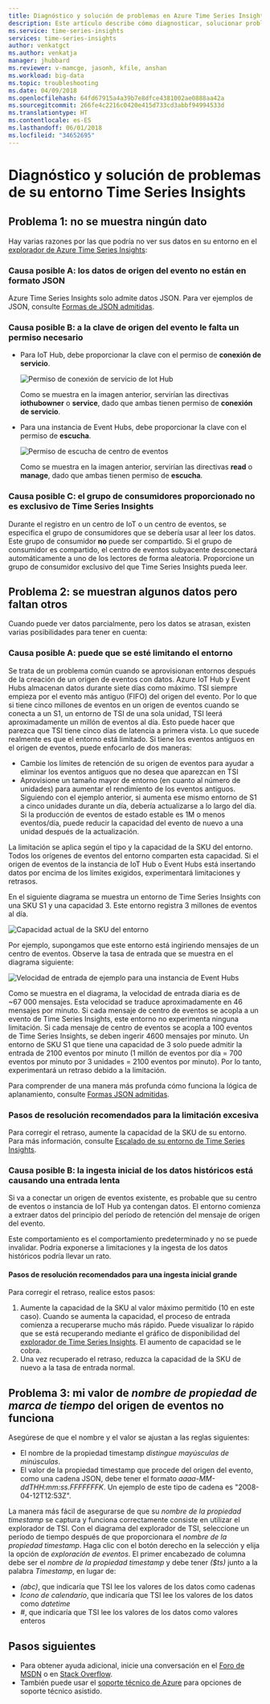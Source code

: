```yaml
---
title: Diagnóstico y solución de problemas en Azure Time Series Insights | Microsoft Docs
description: Este artículo describe cómo diagnosticar, solucionar problemas y resolver dificultades comunes que puede surgir en el entorno de Azure Time Series Insights.
ms.service: time-series-insights
services: time-series-insights
author: venkatgct
ms.author: venkatja
manager: jhubbard
ms.reviewer: v-mamcge, jasonh, kfile, anshan
ms.workload: big-data
ms.topic: troubleshooting
ms.date: 04/09/2018
ms.openlocfilehash: 64fd67915a4a39b7e8dfce4381002ae0888aa42a
ms.sourcegitcommit: 266fe4c2216c0420e415d733cd3abbf94994533d
ms.translationtype: HT
ms.contentlocale: es-ES
ms.lasthandoff: 06/01/2018
ms.locfileid: "34652695"
---
```

# <a name="diagnose-and-solve-problems-in-your-time-series-insights-environment"></a>Diagnóstico y solución de problemas de su entorno Time Series Insights

## <a name="problem-1-no-data-is-shown"></a>Problema 1: no se muestra ningún dato
Hay varias razones por las que podría no ver sus datos en su entorno en el [explorador de Azure Time Series Insights](https://insights.timeseries.azure.com):

### <a name="possible-cause-a-event-source-data-is-not-in-json-format"></a>Causa posible A: los datos de origen del evento no están en formato JSON
Azure Time Series Insights solo admite datos JSON. Para ver ejemplos de JSON, consulte [Formas de JSON admitidas](time-series-insights-send-events.md#supported-json-shapes).

### <a name="possible-cause-b-event-source-key-is-missing-a-required-permission"></a>Causa posible B: a la clave de origen del evento le falta un permiso necesario
* Para IoT Hub, debe proporcionar la clave con el permiso de **conexión de servicio**.

   ![Permiso de conexión de servicio de Iot Hub](media/diagnose-and-solve-problems/iothub-serviceconnect-permissions.png)

   Como se muestra en la imagen anterior, servirían las directivas **iothubowner** o **service**, dado que ambas tienen permiso de **conexión de servicio**.
   
* Para una instancia de Event Hubs, debe proporcionar la clave con el permiso de **escucha**.

   ![Permiso de escucha de centro de eventos](media/diagnose-and-solve-problems/eventhub-listen-permissions.png)

   Como se muestra en la imagen anterior, servirían las directivas **read** o **manage**, dado que ambas tienen permiso de **escucha**.

### <a name="possible-cause-c-the-consumer-group-provided-is-not-exclusive-to-time-series-insights"></a>Causa posible C: el grupo de consumidores proporcionado no es exclusivo de Time Series Insights
Durante el registro en un centro de IoT o un centro de eventos, se especifica el grupo de consumidores que se debería usar al leer los datos. Este grupo de consumidor **no** puede ser compartido. Si el grupo de consumidor es compartido, el centro de eventos subyacente desconectará automáticamente a uno de los lectores de forma aleatoria. Proporcione un grupo de consumidor exclusivo del que Time Series Insights pueda leer.

## <a name="problem-2-some-data-is-shown-but-some-is-missing"></a>Problema 2: se muestran algunos datos pero faltan otros
Cuando puede ver datos parcialmente, pero los datos se atrasan, existen varias posibilidades para tener en cuenta:

### <a name="possible-cause-a-your-environment-is-getting-throttled"></a>Causa posible A: puede que se esté limitando el entorno
Se trata de un problema común cuando se aprovisionan entornos después de la creación de un origen de eventos con datos.  Azure IoT Hub y Event Hubs almacenan datos durante siete días como máximo.  TSI siempre empieza por el evento más antiguo (FIFO) del origen del evento.  Por lo que si tiene cinco millones de eventos en un origen de eventos cuando se conecta a un S1, un entorno de TSI de una sola unidad, TSI leerá aproximadamente un millón de eventos al día.  Esto puede hacer que parezca que TSI tiene cinco días de latencia a primera vista.  Lo que sucede realmente es que el entorno está limitado.  Si tiene los eventos antiguos en el origen de eventos, puede enfocarlo de dos maneras:

- Cambie los límites de retención de su origen de eventos para ayudar a eliminar los eventos antiguos que no desea que aparezcan en TSI
- Aprovisione un tamaño mayor de entorno (en cuanto al número de unidades) para aumentar el rendimiento de los eventos antiguos.  Siguiendo con el ejemplo anterior, si aumenta ese mismo entorno de S1 a cinco unidades durante un día, debería actualizarse a lo largo del día.  Si la producción de eventos de estado estable es 1M o menos eventos/día, puede reducir la capacidad del evento de nuevo a una unidad después de la actualización.  

La limitación se aplica según el tipo y la capacidad de la SKU del entorno. Todos los orígenes de eventos del entorno comparten esta capacidad. Si el origen de eventos de la instancia de IoT Hub o Event Hubs está insertando datos por encima de los límites exigidos, experimentará limitaciones y retrasos.

En el siguiente diagrama se muestra un entorno de Time Series Insights con una SKU S1 y una capacidad 3. Este entorno registra 3 millones de eventos al día.

![Capacidad actual de la SKU del entorno](media/diagnose-and-solve-problems/environment-sku-current-capacity.png)

Por ejemplo, supongamos que este entorno está ingiriendo mensajes de un centro de eventos. Observe la tasa de entrada que se muestra en el diagrama siguiente:

![Velocidad de entrada de ejemplo para una instancia de Event Hubs](media/diagnose-and-solve-problems/eventhub-ingress-rate.png)

Como se muestra en el diagrama, la velocidad de entrada diaria es de ~67 000 mensajes. Esta velocidad se traduce aproximadamente en 46 mensajes por minuto. Si cada mensaje de centro de eventos se acopla a un evento de Time Series Insights, este entorno no experimenta ninguna limitación. Si cada mensaje de centro de eventos se acopla a 100 eventos de Time Series Insights, se deben ingerir 4600 mensajes por minuto. Un entorno de SKU S1 que tiene una capacidad de 3 solo puede admitir la entrada de 2100 eventos por minuto (1 millón de eventos por día = 700 eventos por minuto por 3 unidades = 2100 eventos por minuto). Por lo tanto, experimentará un retraso debido a la limitación. 

Para comprender de una manera más profunda cómo funciona la lógica de aplanamiento, consulte [Formas JSON admitidas](time-series-insights-send-events.md#supported-json-shapes).

### <a name="recommended-resolution-steps-for-excessive-throttling"></a>Pasos de resolución recomendados para la limitación excesiva
Para corregir el retraso, aumente la capacidad de la SKU de su entorno. Para más información, consulte [Escalado de su entorno de Time Series Insights](time-series-insights-how-to-scale-your-environment.md).

### <a name="possible-cause-b-initial-ingestion-of-historical-data-is-causing-slow-ingress"></a>Causa posible B: la ingesta inicial de los datos históricos está causando una entrada lenta
Si va a conectar un origen de eventos existente, es probable que su centro de eventos o instancia de IoT Hub ya contengan datos. El entorno comienza a extraer datos del principio del período de retención del mensaje de origen del evento.

Este comportamiento es el comportamiento predeterminado y no se puede invalidar. Podría exponerse a limitaciones y la ingesta de los datos históricos podría llevar un rato.

#### <a name="recommended-resolution-steps-of-large-initial-ingestion"></a>Pasos de resolución recomendados para una ingesta inicial grande
Para corregir el retraso, realice estos pasos:
1. Aumente la capacidad de la SKU al valor máximo permitido (10 en este caso). Cuando se aumenta la capacidad, el proceso de entrada comienza a recuperarse mucho más rápido. Puede visualizar lo rápido que se está recuperando mediante el gráfico de disponibilidad del [explorador de Time Series Insights](https://insights.timeseries.azure.com). El aumento de capacidad se le cobra.
2. Una vez recuperado el retraso, reduzca la capacidad de la SKU de nuevo a la tasa de entrada normal.

## <a name="problem-3-my-event-sources-timestamp-property-name-setting-doesnt-work"></a>Problema 3: mi valor de *nombre de propiedad de marca de tiempo* del origen de eventos no funciona
Asegúrese de que el nombre y el valor se ajustan a las reglas siguientes:
* El nombre de la propiedad timestamp _distingue mayúsculas de minúsculas_.
* El valor de la propiedad timestamp que procede del origen del evento, como una cadena JSON, debe tener el formato _aaaa-MM-ddTHH:mm:ss.FFFFFFFK_. Un ejemplo de este tipo de cadena es "2008-04-12T12:53Z".

La manera más fácil de asegurarse de que su *nombre de la propiedad timestamp* se captura y funciona correctamente consiste en utilizar el explorador de TSI.  Con el diagrama del explorador de TSI, seleccione un período de tiempo después de que proporcionara el *nombre de la propiedad timestamp*.  Haga clic con el botón derecho en la selección y elija la opción de *exploración de eventos*.  El primer encabezado de columna debe ser el *nombre de la propiedad timestamp* y debe tener *($ts)* junto a la palabra *Timestamp*, en lugar de:
- *(abc)*, que indicaría que TSI lee los valores de los datos como cadenas
- *Icono de calendario*, que indicaría que TSI lee los valores de los datos como *datetime*
- *#*, que indicaría que TSI lee los valores de los datos como valores enteros


## <a name="next-steps"></a>Pasos siguientes
- Para obtener ayuda adicional, inicie una conversación en el [Foro de MSDN](https://social.msdn.microsoft.com/Forums/home?forum=AzureTimeSeriesInsights) o en [Stack Overflow](https://stackoverflow.com/questions/tagged/azure-timeseries-insights). 
- También puede usar el [soporte técnico de Azure](https://azure.microsoft.com/support/options/) para opciones de soporte técnico asistido.
